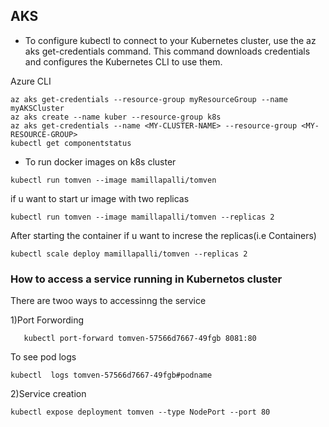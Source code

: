 ## AKS
* To configure kubectl to connect to your Kubernetes cluster, use the az aks get-credentials command. This command downloads credentials and configures the Kubernetes CLI to use them.

Azure CLI
```
az aks get-credentials --resource-group myResourceGroup --name myAKSCluster
az aks create --name kuber --resource-group k8s
az aks get-credentials --name <MY-CLUSTER-NAME> --resource-group <MY-RESOURCE-GROUP>
kubectl get componentstatus
```
* To run docker images on k8s cluster
```
kubectl run tomven --image mamillapalli/tomven

```
if u want to start ur image with two replicas
```
kubectl run tomven --image mamillapalli/tomven --replicas 2
```
After starting the container if u want to increse the replicas(i.e Containers)
```
kubectl scale deploy mamillapalli/tomven --replicas 2
```
### How to access a service running in Kubernetos cluster
There are twoo ways to accessinng the service

1)Port Forwording
 ```
    kubectl port-forward tomven-57566d7667-49fgb 8081:80
```
To see pod logs
```
kubectl  logs tomven-57566d7667-49fgb#podname
```
2)Service creation

```
kubectl expose deployment tomven --type NodePort --port 80
```